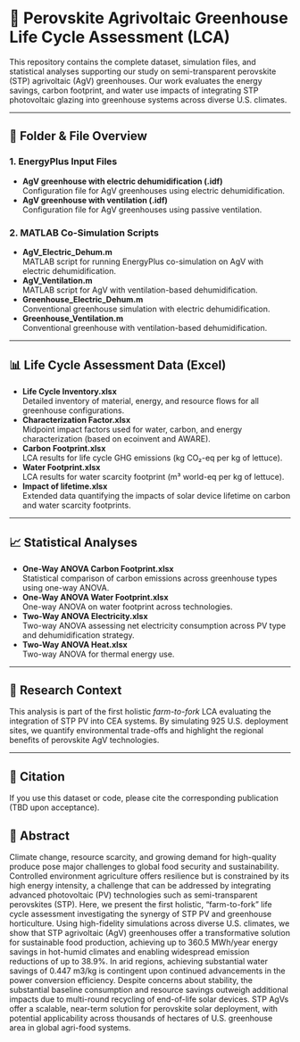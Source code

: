 # 🌱 Perovskite Agrivoltaic Greenhouse Life Cycle Assessment (LCA)

This repository contains the complete dataset, simulation files, and statistical analyses supporting our study on semi-transparent perovskite (STP) agrivoltaic (AgV) greenhouses. Our work evaluates the energy savings, carbon footprint, and water use impacts of integrating STP photovoltaic glazing into greenhouse systems across diverse U.S. climates.

---

## 🔧 Folder & File Overview

### **1. EnergyPlus Input Files**
- **AgV greenhouse with electric dehumidification (.idf)**  
  Configuration file for AgV greenhouses using electric dehumidification.
- **AgV greenhouse with ventilation (.idf)**  
  Configuration file for AgV greenhouses using passive ventilation.

### **2. MATLAB Co-Simulation Scripts**
- **AgV_Electric_Dehum.m**  
  MATLAB script for running EnergyPlus co-simulation on AgV with electric dehumidification.
- **AgV_Ventilation.m**  
  MATLAB script for AgV with ventilation-based dehumidification.
- **Greenhouse_Electric_Dehum.m**  
  Conventional greenhouse simulation with electric dehumidification.
- **Greenhouse_Ventilation.m**  
  Conventional greenhouse with ventilation-based dehumidification.

---

## 📊 Life Cycle Assessment Data (Excel)

- **Life Cycle Inventory.xlsx**  
  Detailed inventory of material, energy, and resource flows for all greenhouse configurations.
- **Characterization Factor.xlsx**  
  Midpoint impact factors used for water, carbon, and energy characterization (based on ecoinvent and AWARE).
- **Carbon Footprint.xlsx**  
  LCA results for life cycle GHG emissions (kg CO₂-eq per kg of lettuce).
- **Water Footprint.xlsx**  
  LCA results for water scarcity footprint (m³ world-eq per kg of lettuce).
- **Impact of lifetime.xlsx**  
  Extended data quantifying the impacts of solar device lifetime on carbon and water scarcity footprints.  

---

## 📈 Statistical Analyses

- **One-Way ANOVA Carbon Footprint.xlsx**  
  Statistical comparison of carbon emissions across greenhouse types using one-way ANOVA.
- **One-Way ANOVA Water Footprint.xlsx**  
  One-way ANOVA on water footprint across technologies.
- **Two-Way ANOVA Electricity.xlsx**  
  Two-way ANOVA assessing net electricity consumption across PV type and dehumidification strategy.
- **Two-Way ANOVA Heat.xlsx**  
  Two-way ANOVA for thermal energy use.

---

## 🔬 Research Context

This analysis is part of the first holistic *farm-to-fork* LCA evaluating the integration of STP PV into CEA systems. By simulating 925 U.S. deployment sites, we quantify environmental trade-offs and highlight the regional benefits of perovskite AgV technologies.

---

## 📎 Citation

If you use this dataset or code, please cite the corresponding publication (TBD upon acceptance).


## 🧾 Abstract

Climate change, resource scarcity, and growing demand for high-quality produce pose major challenges to global food security and sustainability. Controlled environment agriculture offers resilience but is constrained by its high energy intensity, a challenge that can be addressed by integrating advanced photovoltaic (PV) technologies such as semi-transparent perovskites (STP). Here, we present the first holistic, “farm-to-fork” life cycle assessment investigating the synergy of STP PV and greenhouse horticulture. Using high-fidelity simulations across diverse U.S. climates, we show that STP agrivoltaic (AgV) greenhouses offer a transformative solution for sustainable food production, achieving up to 360.5 MWh/year energy savings in hot-humid climates and enabling widespread emission reductions of up to 38.9%. In arid regions, achieving substantial water savings of 0.447 m3/kg is contingent upon continued advancements in the power conversion efficiency. Despite concerns about stability, the substantial baseline consumption and resource savings outweigh additional impacts due to multi-round recycling of end-of-life solar devices. STP AgVs offer a scalable, near-term solution for perovskite solar deployment, with potential applicability across thousands of hectares of U.S. greenhouse area in global agri-food systems.
